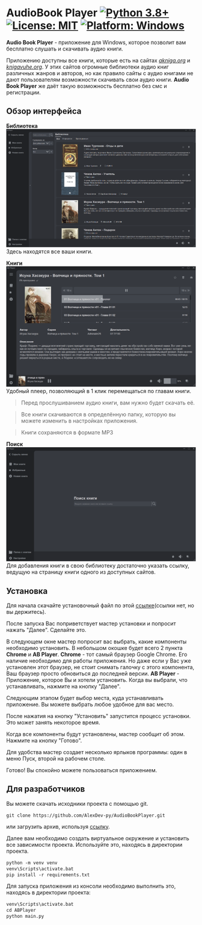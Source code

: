 # AudioBook Player [![Python 3.8+](https://badgen.net/badge/Python/3.8+/blue)](https://www.python.org/downloads/) [![License: MIT](https://badgen.net/badge/License/MIT/blue)](https://github.com/AlexDev-py/AudioBookPlayer/blob/master/LICENSE) [![Platform: Windows](https://badgen.net/badge/Platform/windows/blue?icon=windows)]()

**Audio Book Player** - приложение для Windows, которое позволит вам бесплатно слушать и скачивать аудио книги.

Приложению доступны все книги, которые есть на сайтах [_akniga.org_](https://akniga.org/) и [_knigavuhe.org_](https://knigavuhe.org/).
У этих сайтов огромные библиотеки аудио книг различных жанров и авторов, 
но как правило сайты с аудио книгами не дают пользователям возможности скачивать свои аудио книги.
**Audio Book Player** же даёт такую возможность бесплатно без смс и регистрации.

## Обзор интерфейса

**Библиотека**
![Библиотека](imgs/library.png "Библиотека")
Здесь находятся все ваши книги. 

**Книги**
![Книги](imgs/book.png "Книги")
Удобный плеер, позволяющий в 1 клик перемещаться по главам книги.
> Перед прослушиванием аудио книги, вам нужно будет скачать её.

> Все книги скачиваются в определённую папку, которую вы можете изменить в настройках приложения.

> Книги сохраняются в формате MP3

**Поиск**
![Поиск](imgs/search.png "Поиск")
Для добавления книги в свою библиотеку достаточно указать ссылку, 
ведущую на страницу книги одного из доступных сайтов.

## Установка

Для начала скачайте установочный файл по этой [ссылке](#)(ссылки нет, но вы держитесь).

После запуска Вас поприветствует мастер установки и попросит нажать "Далее". Сделайте это.

В следующем окне мастер попросит вас выбрать, какие компоненты необходимо установить. 
В небольшом окошке будет всего 2 пункта **Chrome** и **AB Player**.
**Chrome** - тот самый браузер Google Chrome. Его наличие необходимо для работы приложения. 
Но даже если у Вас уже установлен этот браузер, не стоит снимать галочку с этого компонента, 
Ваш браузер просто обновиться до последней версии. 
**AB Player** - Приложение, которое Вы и хотели установить. 
Когда вы выбрали, что устанавливать, нажмите на кнопку "Далее".

Следующим этапом будет выбор места, куда устанавливать приложение. Вы можете выбрать любое удобное для вас место.

После нажатия на кнопку "Установить" запустится процесс установки. Это может занять некоторое время.

Когда все компоненты будут установлены, мастер сообщит об этом. Нажмите на кнопку "Готово".

Для удобства мастер создает несколько ярлыков программы: один в меню Пуск, второй на рабочем столе.

Готово! Вы спокойно можете пользоваться приложением.

## Для разработчиков

Вы можете скачать исходники проекта с помощью git.
```commandline
git clone https://github.com/AlexDev-py/AudioBookPlayer.git
```

или загрузить архив, используя [ссылку](https://github.com/AlexDev-py/AudioBookPlayer/archive/refs/heads/master.zip).

Далее вам необходимо создать виртуальное окружение 
и установить все зависимости проекта. Используйте это, находясь в директории проекта.
```commandline
python -m venv venv
venv\Scripts\activate.bat
pip install -r requirements.txt
```

Для запуска приложения из консоли необходимо выполнить это, находясь в директории проекта:
```commandline
venv\Scripts\activate.bat
cd ABPlayer
python main.py
```